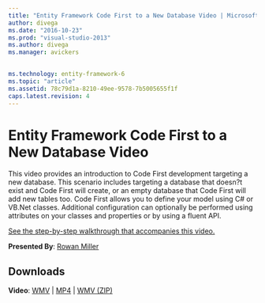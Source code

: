 ```yaml
---
title: "Entity Framework Code First to a New Database Video | Microsoft Docs"
author: divega
ms.date: "2016-10-23"
ms.prod: "visual-studio-2013"
ms.author: divega
ms.manager: avickers
 

ms.technology: entity-framework-6
ms.topic: "article"
ms.assetid: 78c79d1a-8210-49ee-9578-7b5005655f1f
caps.latest.revision: 4
---
```

# Entity Framework Code First to a New Database Video
This video provides an introduction to Code First development targeting a new database. This scenario includes targeting a database that doesn?t exist and Code First will create, or an empty database that Code First will add new tables too. Code First allows you to define your model using C# or VB.Net classes. Additional configuration can optionally be performed using attributes on your classes and properties or by using a fluent API.

[See the step-by-step walkthrough that accompanies this video.](../ef6/entity-framework-code-first-to-a-new-database.md)

**Presented By**: [Rowan Miller](http://romiller.com/)

## Downloads
**Video**: [WMV](http://download.microsoft.com/download/B/A/5/BA57BADE-D558-4693-8F82-29E64E4084AB/HDI-ITPro-MSDN-winvideo-CodeFirstNewDatabase.wmv) | [MP4](http://download.microsoft.com/download/B/A/5/BA57BADE-D558-4693-8F82-29E64E4084AB/HDI-ITPro-MSDN-mp4Video-CodeFirstNewDatabase.m4v) | [WMV (ZIP)](http://download.microsoft.com/download/B/A/5/BA57BADE-D558-4693-8F82-29E64E4084AB/HDI-ITPro-MSDN-winvideo-CodeFirstNewDatabase.zip)

